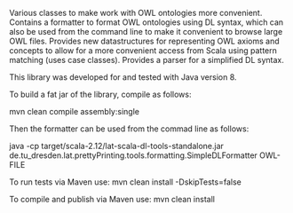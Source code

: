 Various classes to make work with OWL ontologies more convenient. Contains a formatter to format OWL ontologies using DL syntax, which can also be used from the command line to make it convenient to browse large OWL files. Provides new datastructures for representing OWL axioms and concepts to allow for a more convenient access from Scala using pattern matching (uses case classes). Provides a parser for a simplified DL syntax.

This library was developed for and tested with Java version 8.

To build a fat jar of the library, compile as follows:

mvn clean compile assembly:single

Then the formatter can be used from the commad line as follows:

java -cp target/scala-2.12/lat-scala-dl-tools-standalone.jar de.tu_dresden.lat.prettyPrinting.tools.formatting.SimpleDLFormatter OWL-FILE


To run tests via Maven use:
mvn clean install -DskipTests=false

To compile and publish via Maven use:
mvn clean install
